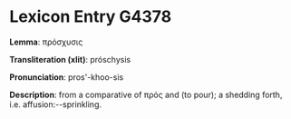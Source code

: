 # Lexicon Entry G4378

**Lemma**: πρόσχυσις

**Transliteration (xlit)**: próschysis

**Pronunciation**: pros'-khoo-sis

**Description**:
from a comparative of πρός and  (to pour); a shedding forth, i.e. affusion:--sprinkling.
